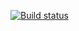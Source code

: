 [![Build status](https://ci.appveyor.com/api/projects/status/pp0aic2bv4pd6ubj?svg=true)](https://ci.appveyor.com/project/swesda/testmode)
